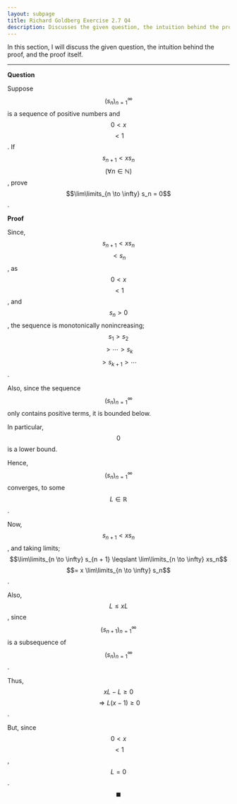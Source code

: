 ```yaml
---
layout: subpage
title: Richard Goldberg Exercise 2.7 Q4
description: Discusses the given question, the intuition behind the proof, and the proof itself
---
```


In this section, I will discuss the given question, the intuition behind the proof, and the
proof itself.

---

**Question**

Suppose $$(s_n)_{n=1}^\infty$$ is a sequence of positive numbers and $$0 < x$$ $$< 1$$. If
$$s_{n + 1} < xs_n$$ $$(\forall n \in \mathbb{N})$$, prove $$\lim\limits_{n \to \infty} s_n = 0$$.

**Proof**

Since, $$s_{n + 1} < xs_n$$ $$< s_n$$, as $$0 < x$$ $$< 1$$, and $$s_n > 0$$, the sequence
is monotonically nonincreasing; $$s_1 > s_2$$ $$> \cdots > s_k$$ $$> s_{k + 1} > \cdots$$.

Also, since the sequence $$(s_n)_{n=1}^\infty$$ only contains positive terms, it is
bounded below.

In particular, $$0$$ is a lower bound.

Hence, $$(s_n)_{n=1}^\infty$$ converges, to some $$L \in \mathbb{R}$$.

Now, $$s_{n + 1} < xs_n$$, and taking limits;
$$\lim\limits_{n \to \infty} s_{n + 1} \leqslant \lim\limits_{n \to \infty} xs_n$$
$$= x \lim\limits_{n \to \infty} s_n$$.

Also, $$L \leqslant xL$$, since $$(s_{n + 1})_{n=1}^\infty$$ is a subsequence of
$$(s_n)_{n=1}^\infty$$.

Thus, $$xL - L \geqslant 0$$ $$\Longrightarrow L(x - 1) \geqslant 0$$.

But, since $$0 < x$$ $$< 1$$, $$L = 0$$. $$\blacksquare$$
